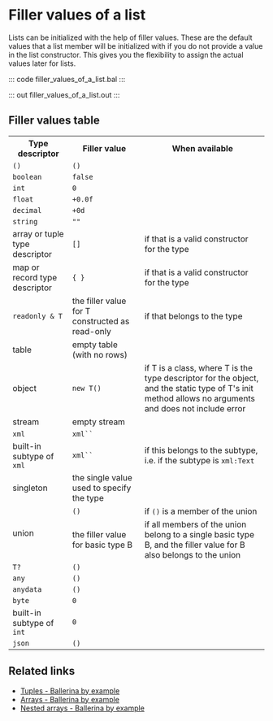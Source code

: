 # Filler values of a list

Lists can be initialized with the help of filler values. These are the default values that a list member will be initialized with if you do not provide a value in the list constructor. This gives you the flexibility to assign the actual values later for lists.

::: code filler_values_of_a_list.bal :::

::: out filler_values_of_a_list.out :::

## Filler values table

<table>
<tr>
<th>Type descriptor</th>
<th>Filler value</th>
<th>When available</th>
</tr>
<tr>
<td><code>()</code></td>
<td><code>()</code></td>
<td></td>
</tr>
<tr>
<td><code>boolean</code></td>
<td><code>false</code></td>
<td></td>
</tr>
<tr>
<td><code>int</code></td>
<td><code>0</code></td>
<td></td>
</tr>
<tr>
<td><code>float</code></td>
<td><code>+0.0f</code></td>
<td></td>
</tr>
<tr>
<td><code>decimal</code></td>
<td><code>+0d</code></td>
<td></td>
</tr>
<tr>
<td><code>string</code></td>
<td><code>""</code></td>
<td></td>
</tr>
<tr>
<td>array or tuple type descriptor</td>
<td><code>[]</code></td>
<td>if that is a valid constructor for the type</td>
</tr>
<tr>
<td>map or record type descriptor</td>
<td><code>{ }</code></td>
<td>if that is a valid constructor for the type</td>
</tr>
<tr>
<td><code>readonly &amp; T</code></td>
<td>the filler value for T constructed as read-only</td>
<td>if that belongs to the type</td>
</tr>
<tr>
<td>table</td>
<td>empty table (with no rows)</td>
<td></td>
</tr>
<tr>
<td>object</td>
<td><code>new T()</code></td>
<td>if T is a class, where T is the type descriptor for the object, and the
static type of T's init method allows no arguments and does not include error</td>
</tr>
<tr>
<td>stream</td>
<td>empty stream</td>
<td></td>
</tr>
<tr>
<td><code>xml</code></td>
<td><code>xml``</code></td>
<td></td>
</tr>
<tr>
<td>built-in subtype of <code>xml</code></td>
<td><code>xml``</code></td>
<td>if this belongs to the subtype, i.e. if the subtype is
<code>xml:Text</code></td>
</tr>
<tr>
<td>singleton</td>
<td>the single value used to specify the type</td>
<td></td>
</tr>
<tr>
<td rowspan="2">union</td>
<td><code>()</code></td>
<td>if <code>()</code> is a member of the union</td>
</tr>
<tr>
<td>the filler value for basic type B</td>
<td>if all members of the union belong to a single basic type B,
and the filler value for B also belongs to the union</td>
</tr>
<tr>
<td><code>T?</code></td>
<td><code>()</code></td>
<td></td>
</tr>
<tr>
<td><code>any</code></td>
<td><code>()</code></td>
<td></td>
</tr>
<tr>
<td><code>anydata</code></td>
<td><code>()</code></td>
<td></td>
</tr>
<tr>
<td><code>byte</code></td>
<td><code>0</code></td>
<td></td>
</tr>
<tr>
<td>built-in subtype of <code>int</code></td>
<td><code>0</code></td>
<td></td>
</tr>
<tr>
<td><code>json</code></td>
<td><code>()</code></td>
<td></td>
</tr>
</table>

## Related links
- [Tuples - Ballerina by example](/learn/by-example/tuples)
- [Arrays - Ballerina by example](/learn/by-example/arrays)
- [Nested arrays - Ballerina by example](/learn/by-example/nested-arrays)
